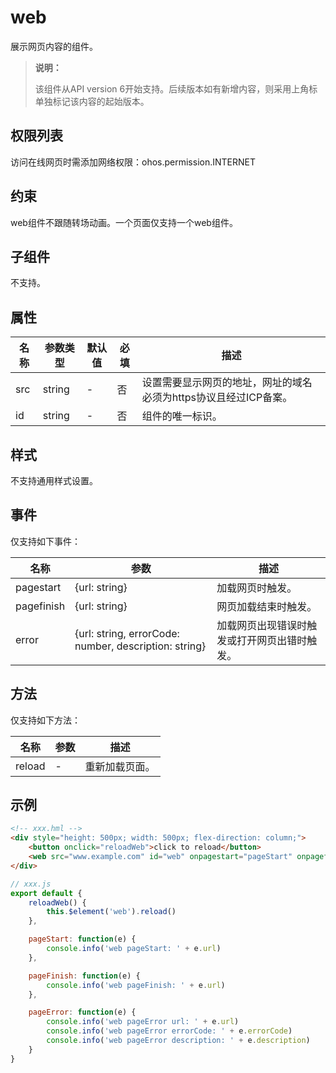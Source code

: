 # web
展示网页内容的组件。
>  **说明：** 
>
>  该组件从API version 6开始支持。后续版本如有新增内容，则采用上角标单独标记该内容的起始版本。

## 权限列表
访问在线网页时需添加网络权限：ohos.permission.INTERNET

## 约束
web组件不跟随转场动画。一个页面仅支持一个web组件。

## 子组件
不支持。

## 属性

| 名称 | 参数类型 | 默认值 | 必填 | 描述 |
| -------- | -------- | -------- | -------- | -------- |
| src      | string |   -    |   否     |设置需要显示网页的地址，网址的域名必须为https协议且经过ICP备案。|
| id  | string | -  | 否  |  组件的唯一标识。  |


## 样式
不支持通用样式设置。

## 事件
仅支持如下事件：

| 名称 | 参数 | 描述 |
| -------- |  -------- | -------- |
| pagestart      | {url: string} | 加载网页时触发。 |
| pagefinish  | {url: string} |  网页加载结束时触发。  |
| error  | {url: string, errorCode: number, description: string} |  加载网页出现错误时触发或打开网页出错时触发。  |

## 方法
仅支持如下方法：

| 名称 | 参数 | 描述 |
| -------- |  -------- | -------- |
| reload      | - | 重新加载页面。 |

## 示例
```html
<!-- xxx.hml -->
<div style="height: 500px; width: 500px; flex-direction: column;">
    <button onclick="reloadWeb">click to reload</button>
    <web src="www.example.com" id="web" onpagestart="pageStart" onpagefinish="pageFinish" on:error="pageError"></web>
</div>
```

```js
// xxx.js
export default {
    reloadWeb() {
        this.$element('web').reload()
    },

    pageStart: function(e) {
        console.info('web pageStart: ' + e.url)
    },

    pageFinish: function(e) {
        console.info('web pageFinish: ' + e.url)
    },

    pageError: function(e) {
        console.info('web pageError url: ' + e.url)
        console.info('web pageError errorCode: ' + e.errorCode)
        console.info('web pageError description: ' + e.description)
    }
}
```